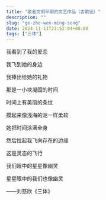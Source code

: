 ```yaml
---
title: "歌者文明早期的文艺作品（古歌谣）"
description: ""
slug: "ge-zhe-wen-ming-song"
date: 2024-11-11T23:52:04+08:00
tags: ["三体"]
---
```


我看到了我的爱恋

我飞到她的身边

我捧出给她的礼物

那是一小块凝固的时间

时间上有美丽的条纹

摸起来像浅海的泥一样柔软

她把时间涂满全身

然后拉起我飞向存在的边缘

这是灵态的飞行

我们眼中的星星像幽灵

星星眼中的我们也像幽灵

——刘慈欣《三体》
